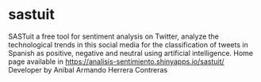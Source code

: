 # sastuit
SASTuit a free tool for sentiment analysis on Twitter, analyze the technological trends in this social media for the classification of tweets in Spanish as positive, negative and neutral using artificial intelligence.
Home page available in https://analisis-sentimiento.shinyapps.io/sastuit/
Developer by Anibal Armando Herrera Contreras
